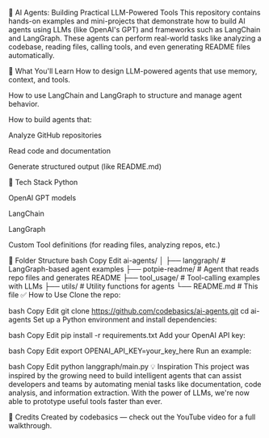 🤖 AI Agents: Building Practical LLM-Powered Tools
This repository contains hands-on examples and mini-projects that demonstrate how to build AI agents using LLMs (like OpenAI's GPT) and frameworks such as LangChain and LangGraph. These agents can perform real-world tasks like analyzing a codebase, reading files, calling tools, and even generating README files automatically.

🚀 What You'll Learn
How to design LLM-powered agents that use memory, context, and tools.

How to use LangChain and LangGraph to structure and manage agent behavior.

How to build agents that:

Analyze GitHub repositories

Read code and documentation

Generate structured output (like README.md)

🧰 Tech Stack
Python

OpenAI GPT models

LangChain

LangGraph

Custom Tool definitions (for reading files, analyzing repos, etc.)

📂 Folder Structure
bash
Copy
Edit
ai-agents/
│
├── langgraph/         # LangGraph-based agent examples
├── potpie-readme/     # Agent that reads repo files and generates README
├── tool_usage/        # Tool-calling examples with LLMs
├── utils/             # Utility functions for agents
└── README.md          # This file
✅ How to Use
Clone the repo:

bash
Copy
Edit
git clone https://github.com/codebasics/ai-agents.git
cd ai-agents
Set up a Python environment and install dependencies:

bash
Copy
Edit
pip install -r requirements.txt
Add your OpenAI API key:

bash
Copy
Edit
export OPENAI_API_KEY=your_key_here
Run an example:

bash
Copy
Edit
python langgraph/main.py
💡 Inspiration
This project was inspired by the growing need to build intelligent agents that can assist developers and teams by automating menial tasks like documentation, code analysis, and information extraction. With the power of LLMs, we're now able to prototype useful tools faster than ever.

📌 Credits
Created by codebasics — check out the YouTube video for a full walkthrough.
